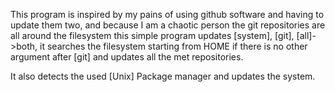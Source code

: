 This program is inspired by my pains of using github software and having to update
them two, and because I am a chaotic person the git repositories are all around the filesystem
this simple program updates [system], [git], [all]->both, it searches the filesystem starting from
HOME if there is no other argument after [git] and updates all the met repositories.

It also detects the used [Unix] Package manager and updates the system.
